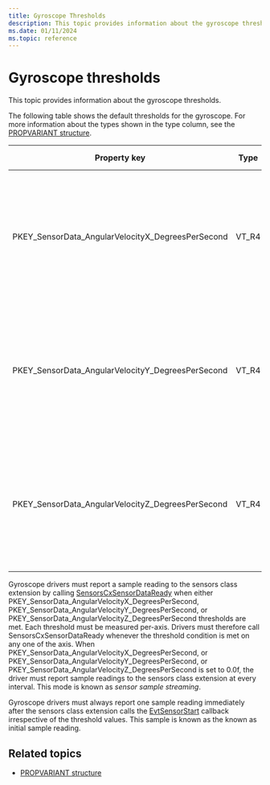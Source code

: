 ```yaml
---
title: Gyroscope Thresholds
description: This topic provides information about the gyroscope thresholds.
ms.date: 01/11/2024
ms.topic: reference
---
```


# Gyroscope thresholds

This topic provides information about the gyroscope thresholds.

The following table shows the default thresholds for the gyroscope. For more information about the types shown in the type column, see the [PROPVARIANT structure](/windows/win32/api/propidlbase/ns-propidlbase-propvariant).

| Property key | Type | Required/Optional | Default value | Description |
|---|---|---|---|---|
| PKEY_SensorData_AngularVelocityX_DegreesPerSecond | VT_R4 | Required | 0.1f | Minimum amount of change of angular velocity around the x-axis required to reach the threshold, measured in degrees per second. |
| PKEY_SensorData_AngularVelocityY_DegreesPerSecond | VT_R4 | Required | 0.1f | Minimum amount of change of angular velocity around the y-axis required to reach the threshold, measured in degrees per second. |
| PKEY_SensorData_AngularVelocityZ_DegreesPerSecond | VT_R4 | Required | 0.1f | Minimum amount of change of angular velocity around the z-axis required to reach the threshold, measured in degrees per second. |

Gyroscope drivers must report a sample reading to the sensors class extension by calling [SensorsCxSensorDataReady](/windows-hardware/drivers/ddi/sensorscx/nf-sensorscx-sensorscxsensordataready) when either PKEY_SensorData_AngularVelocityX_DegreesPerSecond, PKEY_SensorData_AngularVelocityY_DegreesPerSecond, or PKEY_SensorData_AngularVelocityZ_DegreesPerSecond thresholds are met. Each threshold must be measured per-axis. Drivers must therefore call SensorsCxSensorDataReady whenever the threshold condition is met on any one of the axis.
When PKEY_SensorData_AngularVelocityX_DegreesPerSecond, or PKEY_SensorData_AngularVelocityY_DegreesPerSecond, or PKEY_SensorData_AngularVelocityZ_DegreesPerSecond is set to 0.0f, the driver must report sample readings to the sensors class extension at every interval. This mode is known as *sensor sample streaming*.

Gyroscope drivers must always report one sample reading immediately after the sensors class extension calls the [EvtSensorStart](/windows-hardware/drivers/ddi/sensorscx/ns-sensorscx-_sensor_controller_config) callback irrespective of the threshold values. This sample is known as the known as initial sample reading.

## Related topics

- [PROPVARIANT structure](/windows/win32/api/propidlbase/ns-propidlbase-propvariant)
